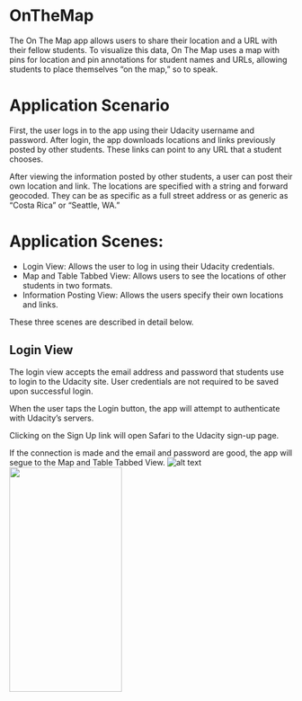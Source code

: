# OnTheMap
The On The Map app allows users to share their location and a URL with their fellow students. To visualize this data, On The Map uses a map with pins for location and pin annotations for student names and URLs, allowing students to place themselves “on the map,” so to speak.

# Application Scenario
First, the user logs in to the app using their Udacity username and password. After login, the app downloads locations and links previously posted by other students. These links can point to any URL that a student chooses.

After viewing the information posted by other students, a user can post their own location and link. The locations are specified with a string and forward geocoded. They can be as specific as a full street address or as generic as “Costa Rica” or “Seattle, WA.”

# Application Scenes:
- Login View: Allows the user to log in using their Udacity credentials.
- Map and Table Tabbed View: Allows users to see the locations of other students in two formats.
- Information Posting View: Allows the users specify their own locations and links.

These three scenes are described in detail below.

## Login View
The login view accepts the email address and password that students use to login to the Udacity site. User credentials are not required to be saved upon successful login.


When the user taps the Login button, the app will attempt to authenticate with Udacity’s servers.


Clicking on the Sign Up link will open Safari to the Udacity sign-up page.


If the connection is made and the email and password are good, the app will segue to the Map and Table Tabbed View.
![alt text]( =210x360)
<img src="https://lh5.googleusercontent.com/UtYdVs086wOJ3wbumC9dgl9gt1NuUfWMn2X3fBceHC0c7wXGzgd2OdVoMkChLqVCCX25ovTQkOvUfDBFcz2vcfK7xXmfmjDPElhbc1Lxgwhefk6mn7qEzf8wkOcn4jCXu2Rdr0E1" data-canonical-src="https://lh5.googleusercontent.com/UtYdVs086wOJ3wbumC9dgl9gt1NuUfWMn2X3fBceHC0c7wXGzgd2OdVoMkChLqVCCX25ovTQkOvUfDBFcz2vcfK7xXmfmjDPElhbc1Lxgwhefk6mn7qEzf8wkOcn4jCXu2Rdr0E1" width="200" height="400" />

